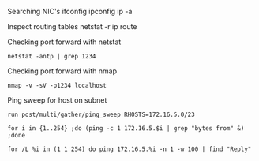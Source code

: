 

Searching NIC's
	ifconfig
	ipconfig
	ip -a

Inspect routing tables
	netstat -r 
	ip route

Checking port forward with netstat
```shell-session
netstat -antp | grep 1234
```
Checking port forward with nmap
```shell-session
nmap -v -sV -p1234 localhost
```

Ping sweep for host on subnet
```shell-session
run post/multi/gather/ping_sweep RHOSTS=172.16.5.0/23
```
```shell-session
for i in {1..254} ;do (ping -c 1 172.16.5.$i | grep "bytes from" &) ;done
```
```cmd-session
for /L %i in (1 1 254) do ping 172.16.5.%i -n 1 -w 100 | find "Reply"
```